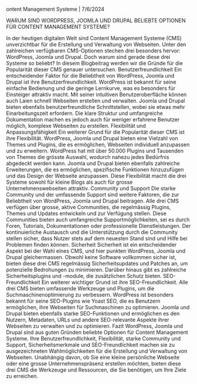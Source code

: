 ontent Management Systeme | 7/6/2024

WARUM SIND WORDPRESS, JOOMLA UND DRUPAL BELIEBTE OPTIONEN FÜR CONTENT MANAGEMENT SYSTEME?

In der heutigen digitalen Welt sind Content Management Systeme (CMS) unverzichtbar für die Erstellung und Verwaltung von Webseiten. Unter den zahlreichen verfügbaren CMS-Optionen stechen drei besonders hervor: WordPress, Joomla und Drupal. Doch warum sind gerade diese drei Systeme so beliebt? In diesem Blogbeitrag werden wir die Gründe für die Popularität dieser CMS genauer untersuchen.
Benutzerfreundlichkeit
Ein entscheidender Faktor für die Beliebtheit von WordPress, Joomla und Drupal ist ihre Benutzerfreundlichkeit. WordPress ist bekannt für seine einfache Bedienung und die geringe Lernkurve, was es besonders für Einsteiger attraktiv macht. Mit seiner intuitiven Benutzeroberfläche können auch Laien schnell Webseiten erstellen und verwalten. Joomla und Drupal bieten ebenfalls benutzerfreundliche Schnittstellen, wobei sie etwas mehr Einarbeitungszeit erfordern. Die klare Struktur und umfangreiche Dokumentation machen es jedoch auch für weniger erfahrene Benutzer möglich, komplexe Webseiten zu erstellen.
Flexibilität und Anpassungsfähigkeit
Ein weiterer Grund für die Popularität dieser CMS ist ihre Flexibilität. WordPress, Joomla und Drupal bieten eine Vielzahl von Themes und Plugins, die es ermöglichen, Webseiten individuell anzupassen und zu erweitern. WordPress hat mit über 50.000 Plugins und Tausenden von Themes die grösste Auswahl, wodurch nahezu jedes Bedürfnis abgedeckt werden kann. Joomla und Drupal bieten ebenfalls zahlreiche Erweiterungen, die es ermöglichen, spezifische Funktionen hinzuzufügen und das Design der Webseite anzupassen. Diese Flexibilität macht die drei Systeme sowohl für kleine Blogs als auch für grosse Unternehmenswebseiten attraktiv.
Community und Support
Die starke Community und der umfassende Support sind weitere Faktoren, die zur Beliebtheit von WordPress, Joomla und Drupal beitragen. Alle drei CMS verfügen über grosse, aktive Communities, die regelmässig Plugins, Themes und Updates entwickeln und zur Verfügung stellen. Diese Communities bieten auch umfangreiche Supportmöglichkeiten, sei es durch Foren, Tutorials, Dokumentationen oder professionelle Dienstleistungen. Der kontinuierliche Austausch und die Unterstützung durch die Community stellen sicher, dass Nutzer stets auf dem neuesten Stand sind und Hilfe bei Problemen finden können.
Sicherheit
Sicherheit ist ein entscheidender Aspekt bei der Wahl eines CMS, und hier punkten WordPress, Joomla und Drupal gleichermassen. Obwohl keine Software vollkommen sicher ist, bieten diese drei CMS regelmässig Sicherheitsupdates und Patches an, um potenzielle Bedrohungen zu minimieren. Darüber hinaus gibt es zahlreiche Sicherheitsplugins und -module, die zusätzlichen Schutz bieten.
SEO-Freundlichkeit
Ein weiterer wichtiger Grund ist ihre SEO-Freundlichkeit. Alle drei CMS bieten umfassende Werkzeuge und Plugins, um die Suchmaschinenoptimierung zu verbessern. WordPress ist besonders bekannt für seine SEO-Plugins wie Yoast SEO, die es Benutzern ermöglichen, ihre Webseiten für Suchmaschinen zu optimieren. Joomla und Drupal bieten ebenfalls starke SEO-Funktionen und ermöglichen es den Nutzern, Metadaten, URLs und andere SEO-relevante Aspekte ihrer Webseiten zu verwalten und zu optimieren.
Fazit
WordPress, Joomla und Drupal sind aus guten Gründen beliebte Optionen für Content Management Systeme. Ihre Benutzerfreundlichkeit, Flexibilität, starke Community und Support, Sicherheitsmerkmale und SEO-Freundlichkeit machen sie zu ausgezeichneten Wahlmöglichkeiten für die Erstellung und Verwaltung von Webseiten. Unabhängig davon, ob Sie eine kleine persönliche Webseite oder eine grosse Unternehmenspräsenz erstellen möchten, bieten diese drei CMS die Werkzeuge und Ressourcen, die Sie benötigen, um Ihre Ziele zu erreichen.